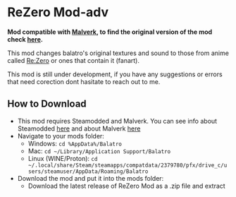 # ReZero Mod-adv <a name = "rezero_mod"></a>

**Mod compatible with [Malverk](https://github.com/Eremel/Malverk), to find the original version of the mod check [here](https://github.com/Rysio1235/ReZero-Mod).**

This mod changes balatro's original textures and sound to those from anime called [Re:Zero](https://rezero.fandom.com/wiki/Re:Zero_Wiki) or ones that contain it (fanart).

This mod is still under development, if you have any suggestions or errors that need corection dont hasitate to reach out to me.

## How to Download <a name = "how_to_download"></a>

- This mod requires Steamodded and Malverk. You can see info about Steamodded [here](https://github.com/Steamopollys/Steamodded)
and about Malverk [here](https://github.com/Eremel/Malverk)
- Navigate to your mods folder:
  - Windows: `cd %AppData%/Balatro`
  - Mac: `cd ~/Library/Application Support/Balatro`
  - Linux (WINE/Proton): `cd ~/.local/share/Steam/steamapps/compatdata/2379780/pfx/drive_c/users/steamuser/AppData/Roaming/Balatro`
- Download the mod and put it into the mods folder:
  - Download the latest release of ReZero Mod as a .zip file and extract
